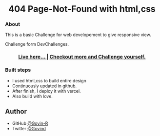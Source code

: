<!-- Please update value in the {}  -->

<h1 align="center">404 Page-Not-Found with html,css</h1>

### About
 
 This is a basic Challenge for web developement to give responsive view. 

 Challenge form DevChallenges.

<div align="center">
  <h3>
    <a href="https://{page-not-found-alpha.vercel.app/}">
      Live here...
    </a>
    <span> | </span>
    <a href="https://devchallenges.io/challenges/wBunSb7FPrIepJZAg0sY">
      Checkout more and Challenge yourself.
    </a>
  </h3>
</div>


### Built steps

- I used html,css to build entire design
- Continuously updated in github.
- After finish, I deploy it with vercel.
- Also build with love.

## Author

- GitHub [@Govin-R](https://{github.com/Govin-R})
- Twitter [@Govind](https://{twitter.com/g_repl})
